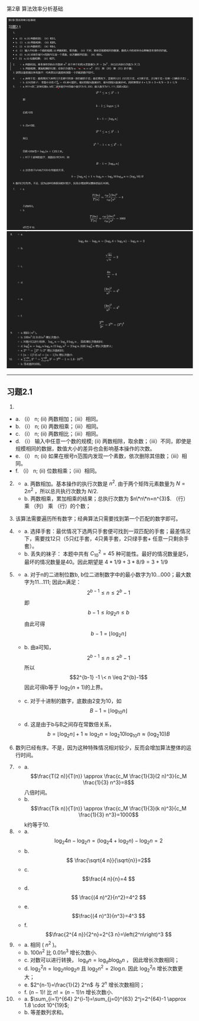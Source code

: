 第2章 算法效率分析基础


![](asset/ch02-1-1.png)
![](asset/ch02-1-2.png)


---
## 习题2.1
1. 
- a. （i） n; (ii) 两数相加；（iii）相同。
- b. （i） n; (ii) 两数相乘；（iii）相同。
- c. （i） n; (ii) 两数相比；（iii）相同。
- d. （i） 输入中任意一个数的规模; (ii) 两数相除，取余数；（iii）不同，即使是规模相同的数据，数值大小的差异也会影响基本操作的次数。
- e. （i） n; (ii) 如果在根号n范围内发现一个素数，依次删除其倍数；（iii）相同。
- f. （i） n; (ii) 位数相乘；（iii）相同。
2. 
   - a. 两数相加。基本操作的执行次数是 $n^{2}$. 由于两个矩阵元素数量为 $N=2n^{2}$ ，所以总共执行次数为 $N/2$.
   - b. 两数相乘，累加相乘的结果；总执行次数为 $n\*n\*n=n^{3}$. （行） 乘 （列） 乘 （行）的个数；

2. 该算法需要遍历所有数字；经典算法只需要找到第一个匹配的数字即可。
   
3. 
   - a. 选择手套：最优情况下选两只手套便可找到一双匹配的手套；最差情况下，需要找12只（5只红手套，4只黄手套，2只绿手套+ 任意一只剩余手套）。
   - b. 丢失的袜子： 本题中共有 $C_{10}^{2}=45$ 种可能性。最好的情况数量是5，最坏的情况数量是40。因此期望是 $4 * 1/9 + 3 * 8/9 = 3 + 1/9$

4. 
   - a. 对于n的二进制位数b, b位二进制数字中的最小数字为10...000；最大数字为11...111; 
      因此n满足：
      $$2^{b-1}\leq n\leq 2^{b}-1$$
      即
      $${b-1}\leq log _2 n\leq b$$ 
      由此可得
      $$b-1=\lfloor\log _2 n\rfloor$$ 
   - b. 由a可知， 
      $$2^{b-1}\leq n \leq 2^{b}-1$$
      所以
      $$2^{b-1} -1 \< n \leq 2^{b}-1$$
      因此可得b等于 $\log _2 (n+1)$的上界。
  
   - c. 对于十进制的数字，底数由2变为10，如 
      $$
      B-1=\left\lfloor\log _{10} n\right\rfloor
      $$
   - d. 这是由于b与B之间存在常数倍关系， 
     $$
     b=\left\lfloor\log _2 n\right\rfloor+1 \approx \log _2 n=\log _2 10 \log _{10} n \approx\left(\log _2 10\right) B
     $$

5. 数列已经有序。不是，因为这种特殊情况相对较少，反而会增加算法整体的运行时间。

6. 
   - a.  
      $$\frac{T(2 n)}{T(n)} \approx \frac{c_M \frac{1}{3}(2 n)^3}{c_M \frac{1}{3} n^3}=8$$
      八倍时间。
   - b. 
      $$\frac{T(k n)}{T(n)} \approx \frac{c_M \frac{1}{3}(k n)^3}{c_M \frac{1}{3} n^3}=1000$$
      k约等于10.

7. 
   - a. 
      $$
      \log _2 4 n-\log _2 n=\left(\log _2 4+\log _2 n\right)-\log _2 n=2
      $$
   - b. 
      $$
      \frac{\sqrt{4 n}}{\sqrt{n}}=2$$
   - c. 
      $$\frac{4 n}{n}=4
      $$ 
   - d. 
      $$
      \frac{(4 n)^2}{n^2}=4^2
      $$
   - e. 
      $$\frac{(4 n)^3}{n^3}=4^3
      $$
   - f. 
     $$\frac{2^{4 n}}{2^n}=2^{3 n}=\left(2^n\right)^3
     $$

8. 
   -  a. 相同 ( $n^{2}$ )。
   -  b. $100 n^2$ 比 $0.01 n^3$ 增长次数小.
   -  c. 对数可以进行转换， $\log _a n=\log _a b \log _b n$ ， 因此增长次数相同；
   -  d. $\log _2^2 n=\log _2 n \log _2 n$ 且 $\log _2 n^2=2 \log n$. 因此 $\log _2^2 n$ 增长次数更大；
   -  e. $2^{n-1}=\frac{1}{2} 2^n$  与 $2^n$ 增长次数相同；
   -  f. $(n-1) !$ 比 $n !=(n-1) ! n$ 增长次数小.

9.  
    - a. $\sum_{i=1}^{64} 2^{i-1}=\sum_{j=0}^{63} 2^j=2^{64}-1 \approx 1.8 \cdot 10^{19}$;
    - b. 等差数列求和。



